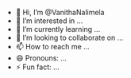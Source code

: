 - 👋 Hi, I’m @VanithaNalimela
- 👀 I’m interested in ...
- 🌱 I’m currently learning ...
- 💞️ I’m looking to collaborate on ...
- 📫 How to reach me ...
- 😄 Pronouns: ...
- ⚡ Fun fact: ...

<!---
VanithaNalimela/VanithaNalimela is a ✨ special ✨ repository because its `README.md` (this file) appears on your GitHub profile.
You can click the Preview link to take a look at your changes.
--->
